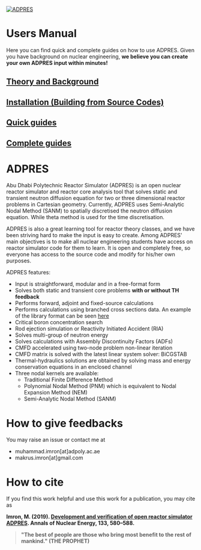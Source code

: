 [![ADPRES](https://raw.githubusercontent.com/imronuke/ADPRES/master/docs/images/adpres1.png)](https://github.com/imronuke/ADPRES)

# Users Manual

Here you can find quick and complete guides on how to use ADPRES. Given you have background on nuclear engineering, **we believe you can create your own ADPRES input within minutes!**
## [Theory and Background](https://imronuke.github.io/ADPRES/method)
## [Installation (Building from Source Codes)](https://imronuke.github.io/ADPRES/install)
## [Quick guides](https://imronuke.github.io/ADPRES/quick-guides)
## [Complete guides](https://imronuke.github.io/ADPRES/card-desc)

# ADPRES

Abu Dhabi Polytechnic Reactor Simulator (ADPRES) is an open nuclear reactor simulator and reactor core analysis tool that solves static and transient neutron diffusion equation for two or three dimensional reactor problems in Cartesian geometry. Currently, ADPRES uses Semi-Analytic Nodal Method (SANM) to spatially discretised the neutron diffusion equation. While theta method is used for the time discretisation.

ADPRES is also a great learning tool for reactor theory classes, and we have been striving hard to make the input is easy to create. Among ADPRES' main objectives is to make all nuclear engineering students have access on reactor simulator code for them to learn. It is open and completely free, so everyone has access to the source code and modify for his/her own purposes.

ADPRES features:
* Input is straightforward, modular and in a free-format form
* Solves both static and transient core problems **with or without TH feedback**
* Performs forward, adjoint and fixed-source calculations
* Performs calculations using branched cross sections data. An example of the library format can be seen [here](https://github.com/imronuke/ADPRES/blob/master/smpl/xsec/SERPENT_CMM/m40.tab)
* Critical boron concentration search
* Rod ejection simulation or Reactivity Initiated Accident (RIA)
* Solves multi-group of neutron energy
* Solves calculations with Assembly Discontinuity Factors (ADFs)
* CMFD accelerated using two-node problem non-linear iteration
* CMFD matrix is solved with the latest linear system solver: BiCGSTAB
* Thermal-hydraulics solutions are obtained by solving mass and energy conservation equations in an enclosed channel
* Three nodal kernels are available:
  * Traditional Finite Difference Method
  * Polynomial Nodal Method (PNM) which is equivalent to Nodal Expansion Method (NEM)
  * Semi-Analytic Nodal Method (SANM)


# How to give feedbacks
You may raise an issue or contact me at
* muhammad.imron[at]adpoly.ac.ae
* makrus.imron[at]gmail.com

# How to cite
If you find this work helpful and use this work for a publication, you may cite as

**Imron, M. (2019). [Development and verification of open reactor simulator ADPRES](https://doi.org/10.1016/j.anucene.2019.06.049). Annals of Nuclear Energy, 133, 580–588.**


> **"The best of people are those who bring most benefit to the rest of mankind." (THE PROPHET)**
